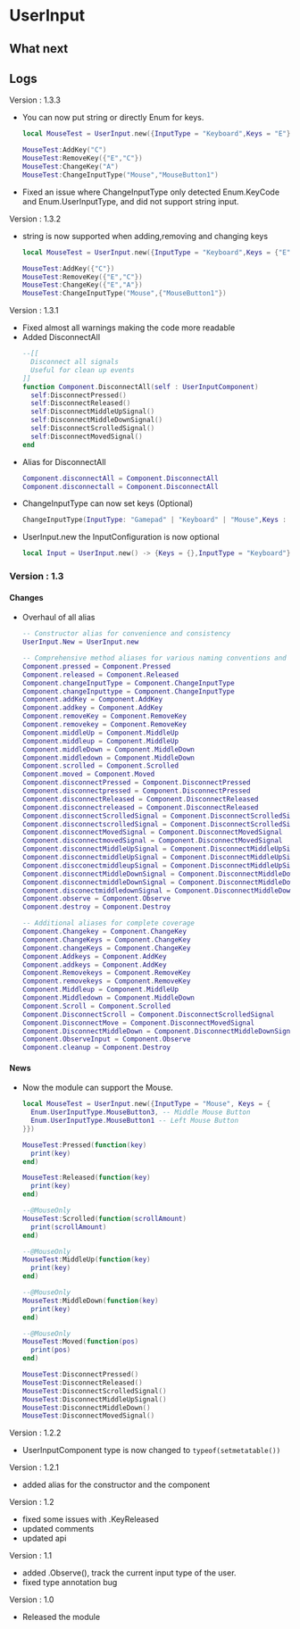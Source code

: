 # UserInput

## What next

## Logs

Version : 1.3.3
- You can now put string or directly Enum for keys.
  ```lua
  local MouseTest = UserInput.new({InputType = "Keyboard",Keys = "E"})
  
  MouseTest:AddKey("C")
  MouseTest:RemoveKey({"E","C"})
  MouseTest:ChangeKey("A")
  MouseTest:ChangeInputType("Mouse","MouseButton1")
  ```
- Fixed an issue where ChangeInputType only detected Enum.KeyCode and Enum.UserInputType, and did not support string input.

Version : 1.3.2
- string is now supported when adding,removing and changing keys
  ```lua
  local MouseTest = UserInput.new({InputType = "Keyboard",Keys = {"E"}})
  
  MouseTest:AddKey({"C"})
  MouseTest:RemoveKey({"E","C"})
  MouseTest:ChangeKey({"E","A"})
  MouseTest:ChangeInputType("Mouse",{"MouseButton1"})
  ```

Version : 1.3.1
- Fixed almost all warnings making the code more readable
- Added DisconnectAll
  ```lua
  --[[
  	Disconnect all signals
  	Useful for clean up events
  ]]
  function Component.DisconnectAll(self : UserInputComponent)
  	self:DisconnectPressed()
  	self:DisconnectReleased()
  	self:DisconnectMiddleUpSignal()
  	self:DisconnectMiddleDownSignal()
  	self:DisconnectScrolledSignal()
  	self:DisconnectMovedSignal()
  end
  ```
- Alias for DisconnectAll
  ```lua
  Component.disconnectAll = Component.DisconnectAll
  Component.disconnectall = Component.DisconnectAll
  ```
- ChangeInputType can now set keys (Optional)
  ```lua
  ChangeInputType(InputType: "Gamepad" | "Keyboard" | "Mouse",Keys : {Enum.KeyCode | Enum.UserInputType}?) -- Empty by default
  ```
- UserInput.new the InputConfiguration is now optional
  ```lua
  local Input = UserInput.new() -> {Keys = {},InputType = "Keyboard"}
  ```

### Version : 1.3

#### Changes

- Overhaul of all alias
  ```lua
  -- Constructor alias for convenience and consistency
  UserInput.New = UserInput.new

  -- Comprehensive method aliases for various naming conventions and case sensitivity
  Component.pressed = Component.Pressed
  Component.released = Component.Released
  Component.changeInputType = Component.ChangeInputType
  Component.changeInputtype = Component.ChangeInputType
  Component.addKey = Component.AddKey
  Component.addkey = Component.AddKey
  Component.removeKey = Component.RemoveKey
  Component.removekey = Component.RemoveKey
  Component.middleUp = Component.MiddleUp
  Component.middleup = Component.MiddleUp
  Component.middleDown = Component.MiddleDown
  Component.middledown = Component.MiddleDown
  Component.scrolled = Component.Scrolled
  Component.moved = Component.Moved
  Component.disconnectPressed = Component.DisconnectPressed
  Component.disconnectpressed = Component.DisconnectPressed
  Component.disconnectReleased = Component.DisconnectReleased
  Component.disconnectreleased = Component.DisconnectReleased
  Component.disconnectScrolledSignal = Component.DisconnectScrolledSignal
  Component.disconnectscrolledSignal = Component.DisconnectScrolledSignal
  Component.disconnectMovedSignal = Component.DisconnectMovedSignal
  Component.disconnectmovedSignal = Component.DisconnectMovedSignal
  Component.disconnectMiddleUpSignal = Component.DisconnectMiddleUpSignal
  Component.disconnectmiddleUpSignal = Component.DisconnectMiddleUpSignal
  Component.discconectmiddleupSignal = Component.DisconnectMiddleUpSignal
  Component.disconnectMiddleDownSignal = Component.DisconnectMiddleDownSignal
  Component.disconnectmiddleDownSignal = Component.DisconnectMiddleDownSignal
  Component.disconectmiddledownSignal = Component.DisconnectMiddleDownSignal
  Component.observe = Component.Observe
  Component.destroy = Component.Destroy
  
  -- Additional aliases for complete coverage
  Component.Changekey = Component.ChangeKey
  Component.ChangeKeys = Component.ChangeKey
  Component.changeKeys = Component.ChangeKey
  Component.Addkeys = Component.AddKey
  Component.addkeys = Component.AddKey
  Component.Removekeys = Component.RemoveKey
  Component.removekeys = Component.RemoveKey
  Component.Middleup = Component.MiddleUp
  Component.Middledown = Component.MiddleDown
  Component.Scroll = Component.Scrolled
  Component.DisconnectScroll = Component.DisconnectScrolledSignal
  Component.DisconnectMove = Component.DisconnectMovedSignal
  Component.DisconnectMiddleDown = Component.DisconnectMiddleDownSignal
  Component.ObserveInput = Component.Observe
  Component.cleanup = Component.Destroy
  ```

#### News
- Now the module can support the Mouse.
  ```lua
  local MouseTest = UserInput.new({InputType = "Mouse", Keys = {
  	Enum.UserInputType.MouseButton3, -- Middle Mouse Button
  	Enum.UserInputType.MouseButton1 -- Left Mouse Button
  }})
  
  MouseTest:Pressed(function(key)
  	print(key)
  end)
  
  MouseTest:Released(function(key)
  	print(key)
  end)
  
  --@MouseOnly
  MouseTest:Scrolled(function(scrollAmount)
  	print(scrollAmount)
  end)
  
  --@MouseOnly
  MouseTest:MiddleUp(function(key)
  	print(key)
  end)
  
  --@MouseOnly
  MouseTest:MiddleDown(function(key)
  	print(key)
  end)
  
  --@MouseOnly
  MouseTest:Moved(function(pos)
  	print(pos)
  end)
  
  MouseTest:DisconnectPressed()
  MouseTest:DisconnectReleased()
  MouseTest:DisconnectScrolledSignal()
  MouseTest:DisconnectMiddleUpSignal()
  MouseTest:DisconnectMiddleDown()
  MouseTest:DisconnectMovedSignal()
  ```

Version : 1.2.2
- UserInputComponent type is now changed to `typeof(setmetatable())`

Version : 1.2.1
- added alias for the constructor and the component

Version : 1.2
- fixed some issues with .KeyReleased
- updated comments
- updated api

Version : 1.1
- added .Observe(), track the current input type of the user.
- fixed type annotation bug

Version : 1.0
- Released the module
